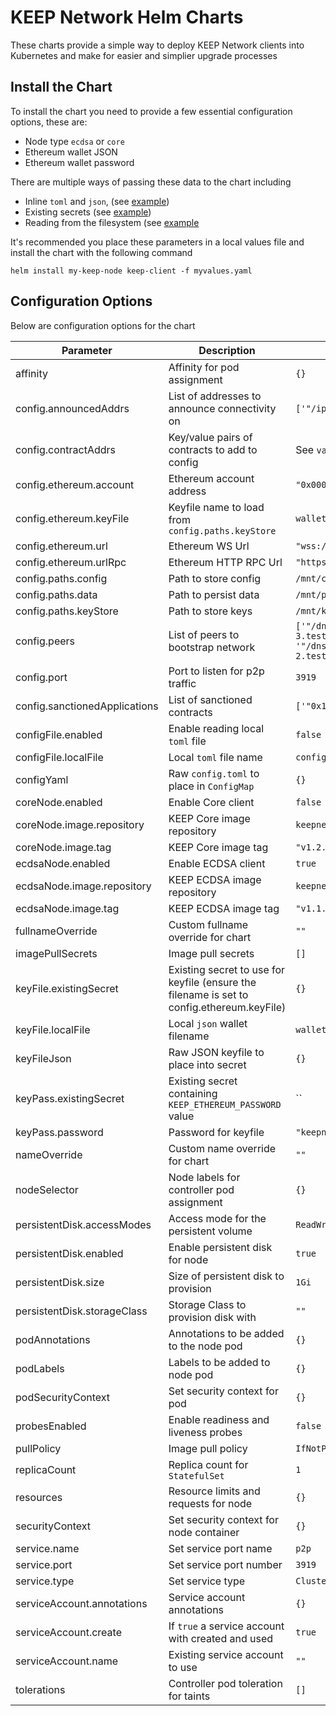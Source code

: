 KEEP Network Helm Charts
========================

These charts provide a simple way to deploy KEEP Network clients into Kubernetes and make for easier and simplier upgrade processes

## Install the Chart

To install the chart you need to provide a few essential configuration options, these are:

* Node type `ecdsa` or `core`
* Ethereum wallet JSON
* Ethereum wallet password

There are multiple ways of passing these data to the chart including

* Inline `toml` and `json`, (see [example](examples/inline-resources.yaml))
* Existing secrets (see [example](examples/existing-secrets.yaml))
* Reading from the filesystem (see [example](examples/loca-files.md)

It's recommended you place these parameters in a local values file and install the chart with the following command

```
helm install my-keep-node keep-client -f myvalues.yaml 
```

## Configuration Options

Below are configuration options for the chart

| Parameter                     | Description                                                                                | Default                                                                                                                                                                                                                      |
|-------------------------------|--------------------------------------------------------------------------------------------|------------------------------------------------------------------------------------------------------------------------------------------------------------------------------------------------------------------------------|
| affinity                      | Affinity for pod assignment                                                                | `{}`                                                                                                                                                                                                                         |
| config.announcedAddrs         | List of addresses to announce connectivity on                                              | `['"/ip4/127.0.0.1/tcp/3919"']`                                                                                                                                                                                              |
| config.contractAddrs          | Key/value pairs of contracts to add to config                                              | See `values.yaml`                                                                                                                                                                                                            |
| config.ethereum.account       | Ethereum account address                                                                   | `"0x0000000000000000000000000000000000000000"`                                                                                                                                                                               |
| config.ethereum.keyFile       | Keyfile name to load from `config.paths.keyStore`                                          | `wallet.json`                                                                                                                                                                                                                |
| config.ethereum.url           | Ethereum WS Url                                                                            | `"wss://ropsten.infura.io/ws/v3/mykey"`                                                                                                                                                                                      |
| config.ethereum.urlRpc        | Ethereum HTTP RPC Url                                                                      | `"https://ropsten.infura.io/v3/mykey"`                                                                                                                                                                                       |
| config.paths.config           | Path to store config                                                                       | `/mnt/config`                                                                                                                                                                                                                |
| config.paths.data             | Path to persist data                                                                       | `/mnt/persistence`                                                                                                                                                                                                           |
| config.paths.keyStore         | Path to store keys                                                                         | `/mnt/keystore`                                                                                                                                                                                                              |
| config.peers                  | List of peers to bootstrap network                                                         | `['"/dns4/bootstrap-3.test.keep.network/tcp/3919/ipfs/16Uiu2HAm8KJX32kr3eYUhDuzwTucSfAfspnjnXNf9veVhB12t6Vf"', '"/dns4/bootstrap-2.test.keep.network/tcp/3919/ipfs/16Uiu2HAmNNuCp45z5bgB8KiTHv1vHTNAVbBgxxtTFGAndageo9Dp"']` |
| config.port                   | Port to listen for p2p traffic                                                             | `3919`                                                                                                                                                                                                                       |
| config.sanctionedApplications | List of sanctioned contracts                                                               | `['"0x14dC06F762E7f4a756825c1A1dA569b3180153cB"']`                                                                                                                                                                           |
| configFile.enabled            | Enable reading local `toml` file                                                           | `false`                                                                                                                                                                                                                      |
| configFile.localFile          | Local `toml` file name                                                                     | `config.toml`                                                                                                                                                                                                                |
| configYaml                    | Raw `config.toml` to place in `ConfigMap`                                                  | `{}`                                                                                                                                                                                                                         |
| coreNode.enabled              | Enable Core client                                                                         | `false  `                                                                                                                                                                                                                    |
| coreNode.image.repository     | KEEP Core image repository                                                                 | `keepnetwork/keep-client`                                                                                                                                                                                                    |
| coreNode.image.tag            | KEEP Core image tag                                                                        | `"v1.2.4-rc"`                                                                                                                                                                                                                |
| ecdsaNode.enabled             | Enable ECDSA client                                                                        | `true`                                                                                                                                                                                                                       |
| ecdsaNode.image.repository    | KEEP ECDSA image repository                                                                | `keepnetwork/keep-ecdsa-client`                                                                                                                                                                                              |
| ecdsaNode.image.tag           | KEEP ECDSA image tag                                                                       | `"v1.1.2"`                                                                                                                                                                                                                   |
| fullnameOverride              | Custom fullname override for chart                                                         | `""`                                                                                                                                                                                                                         |
| imagePullSecrets              | Image pull secrets                                                                         | `[]`                                                                                                                                                                                                                         |
| keyFile.existingSecret        | Existing secret to use for keyfile (ensure the filename is set to config.ethereum.keyFile) | `{}`                                                                                                                                                                                                                         |
| keyFile.localFile             | Local `json` wallet filename                                                               | `wallet.json`                                                                                                                                                                                                                |
| keyFileJson                   | Raw JSON keyfile to place into secret                                                      | `{}`                                                                                                                                                                                                                         |
| keyPass.existingSecret        | Existing secret containing `KEEP_ETHEREUM_PASSWORD` value                                  | ``                                                                                                                                                                                                                           |
| keyPass.password              | Password for keyfile                                                                       | `"keepnetworkclient"`                                                                                                                                                                                                        |
| nameOverride                  | Custom name override for chart                                                             | `""`                                                                                                                                                                                                                         |
| nodeSelector                  | Node labels for controller pod assignment                                                  | `{}`                                                                                                                                                                                                                         |
| persistentDisk.accessModes    | Access mode for the persistent volume                                                      | `ReadWriteOnce`                                                                                                                                                                                                              |
| persistentDisk.enabled        | Enable persistent disk for node                                                            | `true`                                                                                                                                                                                                                       |
| persistentDisk.size           | Size of persistent disk to provision                                                       | `1Gi`                                                                                                                                                                                                                        |
| persistentDisk.storageClass   | Storage Class to provision disk with                                                       | `""`                                                                                                                                                                                                                         |
| podAnnotations                | Annotations to be added to the node pod                                                    | `{}`                                                                                                                                                                                                                         |
| podLabels                     | Labels to be added to node pod                                                             | `{}`                                                                                                                                                                                                                         |
| podSecurityContext            | Set security context for pod                                                               | `{}`                                                                                                                                                                                                                         |
| probesEnabled                 | Enable readiness and liveness probes                                                       | `false`                                                                                                                                                                                                                      |
| pullPolicy                    | Image pull policy                                                                          | `IfNotPresent`                                                                                                                                                                                                               |
| replicaCount                  | Replica count for `StatefulSet`                                                            | `1`                                                                                                                                                                                                                          |
| resources                     | Resource limits and requests for node                                                      | `{}`                                                                                                                                                                                                                         |
| securityContext               | Set security context for node container                                                    | `{}`                                                                                                                                                                                                                         |
| service.name                  | Set service port name                                                                      | `p2p`                                                                                                                                                                                                                        |
| service.port                  | Set service port number                                                                    | `3919`                                                                                                                                                                                                                       |
| service.type                  | Set service type                                                                           | `ClusterIP`                                                                                                                                                                                                                  |
| serviceAccount.annotations    | Service account annotations                                                                | `{}`                                                                                                                                                                                                                         |
| serviceAccount.create         | If `true` a service account with created and used                                          | `true`                                                                                                                                                                                                                       |
| serviceAccount.name           | Existing service account to use                                                            | `""`                                                                                                                                                                                                                         |
| tolerations                   | Controller pod toleration for taints                                                       | `[]`                                                                                                                                                                                                                         |
